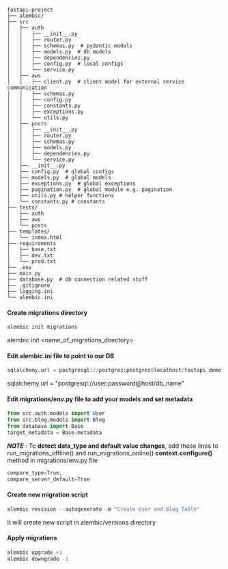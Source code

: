 ```
fastapi-project
├── alembic/
├── src
│   ├── auth
│   │   ├── __init__.py
│   │   ├── router.py
│   │   ├── schemas.py  # pydantic models
│   │   ├── models.py  # db models
│   │   ├── dependencies.py
│   │   ├── config.py  # local configs
│   │   └── service.py
│   ├── aws
│   │   ├── client.py  # client model for external service communication
│   │   ├── schemas.py
│   │   ├── config.py
│   │   ├── constants.py
│   │   ├── exceptions.py
│   │   └── utils.py
│   ├── posts
│   │   ├── __init__.py
│   │   ├── router.py
│   │   ├── schemas.py
│   │   ├── models.py
│   │   ├── dependencies.py
│   │   └── service.py
│   ├── __init__.py
│   ├── config.py  # global configs
│   ├── models.py  # global models
│   ├── exceptions.py  # global exceptions
│   ├── pagination.py  # global module e.g. pagination
│   ├── utils.py # helper functions
│   └── constants.py # constants
├── tests/
│   ├── auth
│   ├── aws
│   └── posts
├── templates/
│   └── index.html
├── requirements
│   ├── base.txt
│   ├── dev.txt
│   └── prod.txt
├── .env
├── main.py
├── database.py  # db connection related stuff
├── .gitignore
├── logging.ini
└── alembic.ini
```

#### Create migrations directory
```python
alembic init migrations
```
alembic init <name_of_migrations_directory>

#### Edit alembic.ini file to point to our DB
```python
sqlalchemy.url = postgresql://postgres:postgres@localhost/fastapi_demo
```
sqlalchemy.url = "postgresql://user:password@host/db_name"

#### Edit migrations/env.py file to add your models and set metadata
```python
from src.auth.models import User
from src.blog.models import Blog
from database import Base
target_metadata = Base.metadata
```

**_NOTE_** : To **detect data_type and default value changes**, add these lines to run_migrations_offline() and run_migrations_online() **context.configure()** method in migrations/env.py file 
```python
compare_type=True,
compare_server_default=True
```

#### Create new migration script
```python
alembic revision --autogenerate -m "Create User and Blog Table"
```
It will create new script in alembic/versions directory


#### Apply migrations
```python
alembic upgrade +1
alembic downgrade -1
```